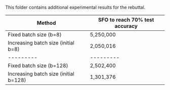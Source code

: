 This folder contains additional experimental results for the rebuttal.



| Method | SFO to reach 70% test accuracy |
|---------|---------|
| Fixed batch size (b=8) | 5,250,000 |
| Increasing batch size (initial b=8) | 2,050,016 |
|---------|---------|
| Fixed batch size (b=128) | 2,502,400 |
| Increasing batch size (initial b=128) | 1,301,376 |
